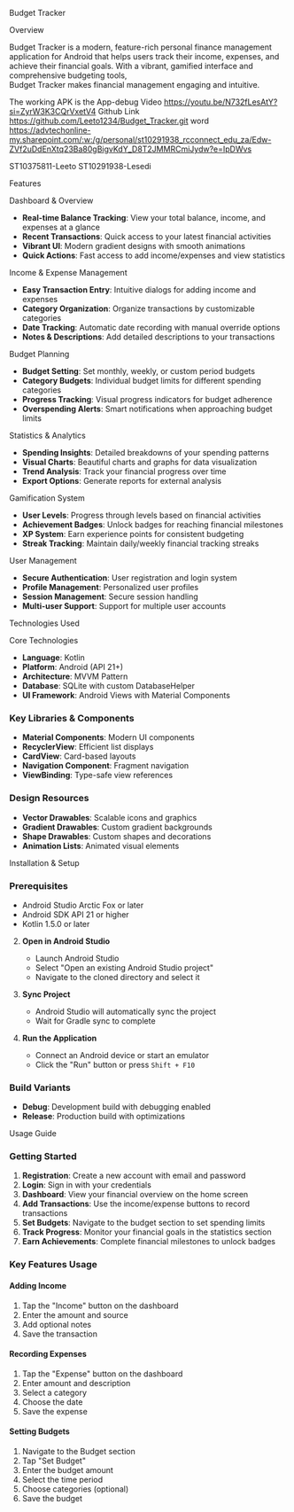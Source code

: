 Budget Tracker 

Overview

Budget Tracker is a modern, feature-rich personal finance management application for Android that helps users track their income, expenses,
and achieve their financial goals. With a vibrant, gamified interface and comprehensive budgeting tools,  
Budget Tracker makes financial management engaging and intuitive.

The working APK is the App-debug
Video  https://youtu.be/N732fLesAtY?si=ZyrW3K3CQrVxetV4
Github Link https://github.com/Leeto1234/Budget_Tracker.git
word                                                                       https://advtechonline-my.sharepoint.com/:w:/g/personal/st10291938_rcconnect_edu_za/Edw-ZVf2uDdEnXtq23Ba80gBigvKdY_D8T2JMMRCmiJydw?e=IpDWvs


ST10375811-Leeto
ST10291938-Lesedi


Features

Dashboard & Overview
- **Real-time Balance Tracking**: View your total balance, income, and expenses at a glance
- **Recent Transactions**: Quick access to your latest financial activities
- **Vibrant UI**: Modern gradient designs with smooth animations
- **Quick Actions**: Fast access to add income/expenses and view statistics

Income & Expense Management
- **Easy Transaction Entry**: Intuitive dialogs for adding income and expenses
- **Category Organization**: Organize transactions by customizable categories
- **Date Tracking**: Automatic date recording with manual override options
- **Notes & Descriptions**: Add detailed descriptions to your transactions

Budget Planning
- **Budget Setting**: Set monthly, weekly, or custom period budgets
- **Category Budgets**: Individual budget limits for different spending categories
- **Progress Tracking**: Visual progress indicators for budget adherence
- **Overspending Alerts**: Smart notifications when approaching budget limits

Statistics & Analytics
- **Spending Insights**: Detailed breakdowns of your spending patterns
- **Visual Charts**: Beautiful charts and graphs for data visualization
- **Trend Analysis**: Track your financial progress over time
- **Export Options**: Generate reports for external analysis

Gamification System
- **User Levels**: Progress through levels based on financial activities
- **Achievement Badges**: Unlock badges for reaching financial milestones
- **XP System**: Earn experience points for consistent budgeting
- **Streak Tracking**: Maintain daily/weekly financial tracking streaks

User Management
- **Secure Authentication**: User registration and login system
- **Profile Management**: Personalized user profiles
- **Session Management**: Secure session handling
- **Multi-user Support**: Support for multiple user accounts

 Technologies Used

Core Technologies
- **Language**: Kotlin
- **Platform**: Android (API 21+)
- **Architecture**: MVVM Pattern
- **Database**: SQLite with custom DatabaseHelper
- **UI Framework**: Android Views with Material Components

### **Key Libraries & Components**
- **Material Components**: Modern UI components
- **RecyclerView**: Efficient list displays
- **CardView**: Card-based layouts
- **Navigation Component**: Fragment navigation
- **ViewBinding**: Type-safe view references

### **Design Resources**
- **Vector Drawables**: Scalable icons and graphics
- **Gradient Drawables**: Custom gradient backgrounds
- **Shape Drawables**: Custom shapes and decorations
- **Animation Lists**: Animated visual elements


 Installation & Setup

### **Prerequisites**
- Android Studio Arctic Fox or later
- Android SDK API 21 or higher
- Kotlin 1.5.0 or later


    

2. **Open in Android Studio**
   - Launch Android Studio
   - Select "Open an existing Android Studio project"
   - Navigate to the cloned directory and select it

3. **Sync Project**
   - Android Studio will automatically sync the project
   - Wait for Gradle sync to complete

4. **Run the Application**
   - Connect an Android device or start an emulator
   - Click the "Run" button or press `Shift + F10`

### **Build Variants**
- **Debug**: Development build with debugging enabled
- **Release**: Production build with optimizations

 Usage Guide

### **Getting Started**
1. **Registration**: Create a new account with email and password
2. **Login**: Sign in with your credentials
3. **Dashboard**: View your financial overview on the home screen
4. **Add Transactions**: Use the income/expense buttons to record transactions
5. **Set Budgets**: Navigate to the budget section to set spending limits
6. **Track Progress**: Monitor your financial goals in the statistics section
7. **Earn Achievements**: Complete financial milestones to unlock badges

### **Key Features Usage**

#### **Adding Income**
1. Tap the "Income" button on the dashboard
2. Enter the amount and source
3. Add optional notes
4. Save the transaction

#### **Recording Expenses**
1. Tap the "Expense" button on the dashboard
2. Enter amount and description
3. Select a category
4. Choose the date
5. Save the expense

#### **Setting Budgets**
1. Navigate to the Budget section
2. Tap "Set Budget"
3. Enter the budget amount
4. Select the time period
5. Choose categories (optional)
6. Save the budget

